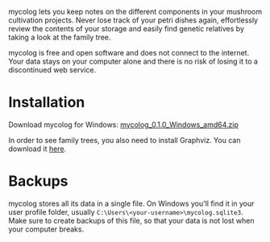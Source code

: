 mycolog lets you keep notes on the different components in your mushroom
cultivation projects. Never lose track of your petri dishes again,
effortlessly review the contents of your storage and easily find genetic
relatives by taking a look at the family tree.

mycolog is free and open software and does not connect to the internet.
Your data stays on your computer alone and there is no risk of losing it
to a discontinued web service.

# Installation
Download mycolog for Windows: [mycolog_0.1.0_Windows_amd64.zip](https://github.com/codesoap/mycolog/releases/download/v0.1.0/mycolog_0.1.0_Windows_amd64.zip)

In order to see family trees, you also need to install Graphviz. You can download it [here](https://graphviz.org/download/#windows).

# Backups
mycolog stores all its data in a single file. On Windows
you'll find it in your user profile folder, usually
`C:\Users\<your-username>\mycolog.sqlite3`. Make sure to create backups
of this file, so that your data is not lost when your computer breaks.
